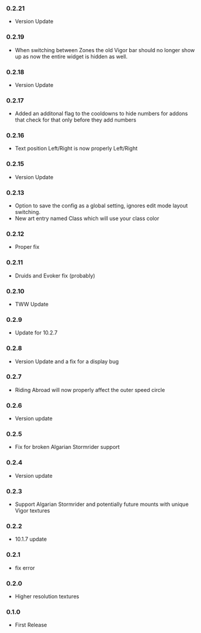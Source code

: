 ### 0.2.21
- Version Update

### 0.2.19
- When switching between Zones the old Vigor bar should no longer show up as now the entire widget is hidden as well.

### 0.2.18
- Version Update

### 0.2.17
- Added an additonal flag to the cooldowns to hide numbers for addons that check for that only before they add numbers

### 0.2.16
- Text position Left/Right is now properly Left/Right

### 0.2.15
- Version Update

### 0.2.13
- Option to save the config as a global setting, ignores edit mode layout switching.
- New art entry named Class which will use your class color

### 0.2.12
- Proper fix

### 0.2.11
- Druids and Evoker fix (probably)

### 0.2.10
- TWW Update

### 0.2.9
- Update for 10.2.7

### 0.2.8
- Version Update and a fix for a display bug

### 0.2.7
- Riding Abroad will now properly affect the outer speed circle

### 0.2.6
- Version update

### 0.2.5
- Fix for broken Algarian Stormrider support

### 0.2.4
- Version update

### 0.2.3
- Support Algarian Stormrider and potentially future mounts with unique Vigor textures

### 0.2.2
- 10.1.7 update

### 0.2.1
- fix error

### 0.2.0
- Higher resolution textures

### 0.1.0
- First Release